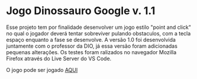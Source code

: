 # Jogo Dinossauro Google v. 1.1

Esse projeto tem por finalidade desenvolver um jogo estilo "point and click" no qual o jogador deverá tentar sobreviver pulando obstaculos, com a tecla espaço enquanto a fase se desenvolve. A versão 1.0 foi desenvolvida juntamente com o professor da DIO, já essa versão foram adicionadas pequenas alterações. Os testes foram ralizados no navegador Mozilla Firefox através do Live Server do VS Code.



O jogo pode ser jogado [AQUI](https://igor-wolf.github.io/Jogo-DinossauroGoogle/)

